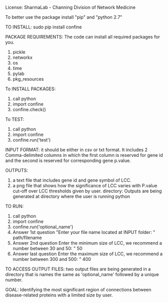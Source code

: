 License: SharmaLab - Channing Division of Network Medicine

To better use the package install "pip" and "python 2.7"

TO INSTALL:
sudo pip install confine


PACKAGE REQUIREMENTS:
The code can install all required packages for you.
1. pickle
2. networkx
3. os
4. time
5. pylab
6. pkg_resources

To INSTALL PACKAGES:

1. call python
2. import confine
3. confine.check()

To TEST:
1. call python
2. import confine
3. confine.run('test')


INPUT FORMAT:
it should be either in csv or txt format. It includes 2 Comma-delimited columns
in which the first column is reserved for gene id and the second is reserved for 
corresponding gene p.value.


OUTPUTS:
1. a text file that includes gene id and gene symbol of LCC.
2. a png file that shows how the significance of LCC varies with P.value cut-off 
over LCC thresholds given by user.
directory: Outputs are being generated at directory where the user is running python


TO RUN:
1. call python
2. import confine
3. confine.run('optional_name')
4. Answer 1st question
"Enter your file name located at INPUT folder: " path/filename
5. Answer 2nd question
Enter the minimum size of LCC, we recommend a number between 30 and 50: " 50
6. Answer last question
Enter the maximum size of LCC, we recommend a number between 300 and 500: " 400


TO ACCESS OUTPUT FILES:
two output files are being generated in a directory that is names the same as 
'optional_name' followed by a unique number.


GOAL:
Identifying the most significant region of connections between disease-related proteins 
with a limited size by user.
